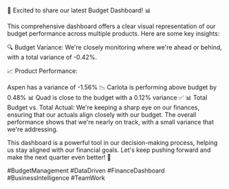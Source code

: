 

🚀 Excited to share our latest Budget Dashboard! 📊

This comprehensive dashboard offers a clear visual representation of our budget performance across multiple products. Here are some key insights:

🔍 Budget Variance: We're closely monitoring where we're ahead or behind, with a total variance of -0.42%.

📈 Product Performance:

Aspen has a variance of -1.56% 📉
Carlota is performing above budget by 0.48% 📊
Quad is close to the budget with a 0.12% variance ✅
📊 Total Budget vs. Total Actual:
We're keeping a sharp eye on our finances, ensuring that our actuals align closely with our budget. The overall performance shows that we're nearly on track, with a small variance that we're addressing.

This dashboard is a powerful tool in our decision-making process, helping us stay aligned with our financial goals. Let's keep pushing forward and make the next quarter even better! 💪

#BudgetManagement #DataDriven #FinanceDashboard #BusinessIntelligence #TeamWork
